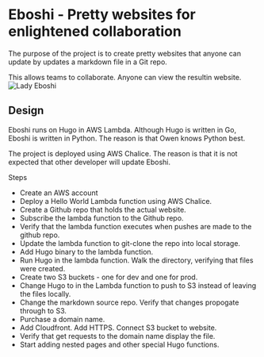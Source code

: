 # Eboshi - Pretty websites for enlightened collaboration
The purpose of the project is to create pretty websites that anyone can update by updates a markdown file in a Git repo.

This allows teams to collaborate. Anyone can view the resultin website. 
![Lady Eboshi](https://vignette.wikia.nocookie.net/studio-ghibli/images/9/9f/Eboshi.png/revision/latest?cb=20181025001610)



## Design
Eboshi runs on Hugo in AWS Lambda.
Although Hugo is written in Go, Eboshi is written in Python. The reason is that Owen knows Python best.

The project is deployed using AWS Chalice. The reason is that it is not expected that other developer will update Eboshi.

Steps
- Create an AWS account
- Deploy a Hello World Lambda function using AWS Chalice.
- Create a Github repo that holds the actual website.
- Subscribe the lambda function to the Github repo.
- Verify that the lambda function executes when pushes are made to the github repo.
- Update the lambda function to git-clone the repo into local storage.
- Add Hugo binary to the lambda function.
- Run Hugo in the lambda function. Walk the directory, verifying that files were created.
- Create two S3 buckets - one for dev and one for prod.
- Change Hugo to in the Lambda function to push to S3 instead of leaving the files locally.
- Change the markdown source repo. Verify that changes propogate through to S3.
- Purchase a domain name.
- Add Cloudfront. Add HTTPS. Connect S3 bucket to website.
- Verify that get requests to the domain name display the file.
- Start adding nested pages and other special Hugo functions.
